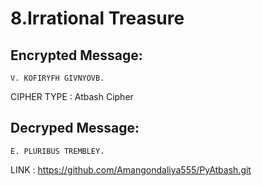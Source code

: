 # 8.Irrational Treasure



## Encrypted Message:

```
V. KOFIRYFH GIVNYOVB.  
```

CIPHER TYPE : Atbash Cipher

## Decryped Message:

```
E. PLURIBUS TREMBLEY. 
```

LINK : https://github.com/Amangondaliya555/PyAtbash.git
